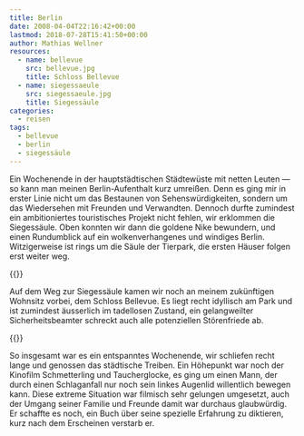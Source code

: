 ```yaml
---
title: Berlin
date: 2008-04-04T22:16:42+00:00
lastmod: 2018-07-28T15:41:50+00:00
author: Mathias Wellner
resources:
  - name: bellevue
    src: bellevue.jpg
    title: Schloss Bellevue
  - name: siegessaeule
    src: siegessaeule.jpg
    title: Siegessäule
categories:
  - reisen
tags:
  - bellevue
  - berlin
  - siegessäule
---
```

Ein Wochenende in der hauptstädtischen Städtewüste mit netten Leuten &#8212; so kann man meinen Berlin-Aufenthalt kurz umreißen. Denn es ging mir in erster Linie nicht um das Bestaunen von Sehenswürdigkeiten, sondern um das Wiedersehen mit Freunden und Verwandten. Dennoch durfte zumindest ein ambitioniertes touristisches Projekt nicht fehlen, wir erklommen die Siegessäule. Oben konnten wir dann die goldene Nike bewundern, und einen Rundumblick auf ein wolkenverhangenes und windiges Berlin. Witzigerweise ist rings um die Säule der Tierpark, die ersten Häuser folgen erst weiter weg.
<!--more-->

{{<responsive-image name="bellevue">}}

Auf dem Weg zur Siegessäule kamen wir noch an meinem zukünftigen Wohnsitz vorbei, dem Schloss Bellevue. Es liegt recht idyllisch am Park und ist zumindest äusserlich im tadellosen Zustand, ein gelangweilter Sicherheitsbeamter schreckt auch alle potenziellen Störenfriede ab.

{{<responsive-image name="siegessaeule">}}

So insgesamt war es ein entspanntes Wochenende, wir schliefen recht lange und genossen das städtische Treiben. Ein Höhepunkt war noch der Kinofilm Schmetterling und Taucherglocke, es ging um einen Mann, der durch einen Schlaganfall nur noch sein linkes Augenlid willentlich bewegen kann. Diese extreme Situation war filmisch sehr gelungen umgesetzt, auch der Umgang seiner Familie und Freunde damit war durchaus glaubwürdig. Er schaffte es noch, ein Buch über seine spezielle Erfahrung zu diktieren, kurz nach dem Erscheinen verstarb er.